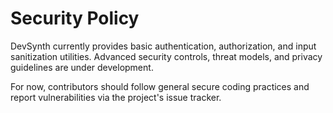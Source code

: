 # Security Policy

DevSynth currently provides basic authentication, authorization, and input sanitization utilities. Advanced security controls, threat models, and privacy guidelines are under development.

For now, contributors should follow general secure coding practices and report vulnerabilities via the project's issue tracker.
